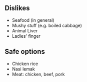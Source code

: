 ## Dislikes

- Seafood (in general)
- Mushy stuff (e.g. boiled cabbage)
- Animal Liver
- Ladies' finger

## Safe options

- Chicken rice
- Nasi lemak
- Meat: chicken, beef, pork
